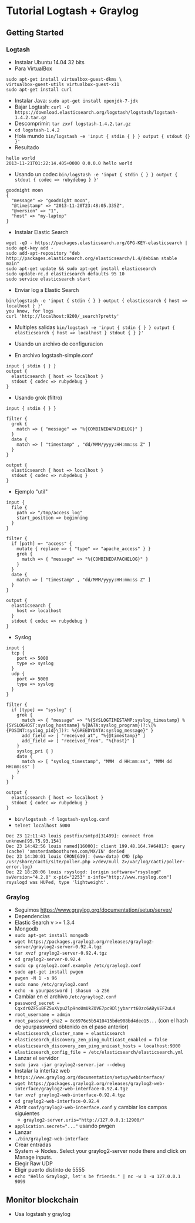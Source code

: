 # Tutorial Logtash + Graylog


## Getting Started

### Logtash

* Instalar Ubuntu 14.04 32 bits
* Para VirtualBox
```
sudo apt-get install virtualbox-guest-dkms \
virtualbox-guest-utils virtualbox-guest-x11
sudo apt-get install curl
```
* Instalar Java: `sudo apt-get install openjdk-7-jdk`
* Bajar Logtash: `curl -O https://download.elasticsearch.org/logstash/logstash/logstash-1.4.2.tar.gz`
* Descomprimir: `tar zxvf logstash-1.4.2.tar.gz` 
* `cd logstash-1.4.2`
* Hola mundo `bin/logstash -e 'input { stdin { } } output { stdout {} }'`
* Resultado
```
hello world
2013-11-21T01:22:14.405+0000 0.0.0.0 hello world
```

* Usando un codec
`bin/logstash -e 'input { stdin { } } output { stdout { codec => rubydebug } }'`

```
goodnight moon
{
  "message" => "goodnight moon",
  "@timestamp" => "2013-11-20T23:48:05.335Z",
  "@version" => "1",
  "host" => "my-laptop"
}
```

* Instalar Elastic Search

```shell
wget -qO - https://packages.elasticsearch.org/GPG-KEY-elasticsearch | sudo apt-key add -
sudo add-apt-repository "deb http://packages.elasticsearch.org/elasticsearch/1.4/debian stable main"
sudo apt-get update && sudo apt-get install elasticsearch
sudo update-rc.d elasticsearch defaults 95 10
sudo service elasticsearch start
```

* Enviar log a Elastic Search
```
bin/logstash -e 'input { stdin { } } output { elasticsearch { host => localhost } }'
you know, for logs
curl 'http://localhost:9200/_search?pretty'
```

* Multiples salidas
`bin/logstash -e 'input { stdin { } } output { elasticsearch { host => localhost } stdout { } }'`

* Usando un archivo de configuracion
 * En archivo logstash-simple.conf
```
input { stdin { } }
output {
  elasticsearch { host => localhost }
  stdout { codec => rubydebug }
}
```

* Usando grok (filtro)
```
input { stdin { } }

filter {
  grok {
    match => { "message" => "%{COMBINEDAPACHELOG}" }
  }
  date {
    match => [ "timestamp" , "dd/MMM/yyyy:HH:mm:ss Z" ]
  }
}

output {
  elasticsearch { host => localhost }
  stdout { codec => rubydebug }
}
```

* Ejemplo "util"
```
input {
  file {
    path => "/tmp/access_log"
    start_position => beginning
  }
}

filter {
  if [path] =~ "access" {
    mutate { replace => { "type" => "apache_access" } }
    grok {
      match => { "message" => "%{COMBINEDAPACHELOG}" }
    }
  }
  date {
    match => [ "timestamp" , "dd/MMM/yyyy:HH:mm:ss Z" ]
  }
}

output {
  elasticsearch {
    host => localhost
  }
  stdout { codec => rubydebug }
}
```

* Syslog
```
input {
  tcp {
    port => 5000
    type => syslog
  }
  udp {
    port => 5000
    type => syslog
  }
}

filter {
  if [type] == "syslog" {
    grok {
      match => { "message" => "%{SYSLOGTIMESTAMP:syslog_timestamp} %{SYSLOGHOST:syslog_hostname} %{DATA:syslog_program}(?:\[%{POSINT:syslog_pid}\])?: %{GREEDYDATA:syslog_message}" }
      add_field => [ "received_at", "%{@timestamp}" ]
      add_field => [ "received_from", "%{host}" ]
    }
    syslog_pri { }
    date {
      match => [ "syslog_timestamp", "MMM  d HH:mm:ss", "MMM dd HH:mm:ss" ]
    }
  }
}

output {
  elasticsearch { host => localhost }
  stdout { codec => rubydebug }
}
```
 * `bin/logstash -f logstash-syslog.conf`
 * `telnet localhost 5000`
 
```
Dec 23 12:11:43 louis postfix/smtpd[31499]: connect from unknown[95.75.93.154]
Dec 23 14:42:56 louis named[16000]: client 199.48.164.7#64817: query (cache) 'amsterdamboothuren.com/MX/IN' denied
Dec 23 14:30:01 louis CRON[619]: (www-data) CMD (php /usr/share/cacti/site/poller.php >/dev/null 2>/var/log/cacti/poller-error.log)
Dec 22 18:28:06 louis rsyslogd: [origin software="rsyslogd" swVersion="4.2.0" x-pid="2253" x-info="http://www.rsyslog.com"] rsyslogd was HUPed, type 'lightweight'.
```

### Graylog

* Seguimos https://www.graylog.org/documentation/setup/server/
* Dependencias
 * Elastic Search v >=  1.3.4
 * Mongodb
  * `sudo apt-get install mongodb`
* `wget https://packages.graylog2.org/releases/graylog2-server/graylog2-server-0.92.4.tgz`
* `tar xvzf graylog2-server-0.92.4.tgz`
* `cd graylog2-server-0.92.4`
* `sudo cp graylog2.conf.example /etc/graylog2.conf`
* `sudo apt-get install pwgen`
* `pwgen -N 1 -s 96`
* `sudo nano /etc/graylog2.conf`
* `echo -n yourpassword | shasum -a 256`
* Cambiar en el archivo `/etc/graylog2.conf`
 * `password_secret = Cqxdr0ZFSuBFZ5uXVpu2lp9noUmUkZOVE7pc9Dljybarrt60zc6AByVEF2uL4`
 * `root_username = admin`
 * `root_password_sha2 = 8c6976e5b5410415bde908bd4dee15...` (con el hash de yourpassword obtenido en el paso anterior)
 * `elasticsearch_cluster_name = elasticsearch`
 * `elasticsearch_discovery_zen_ping_multicast_enabled = false`
 * `elasticsearch_discovery_zen_ping_unicast_hosts = localhost:9300` 
 * `elasticsearch_config_file = /etc/elasticsearch/elasticsearch.yml`
* Lanzar el servidor
 * `sudo java -jar graylog2-server.jar --debug`
* Instalar la interfaz web
 * `https://www.graylog.org/documentation/setup/webinterface/`
 * `wget https://packages.graylog2.org/releases/graylog2-web-interface/graylog2-web-interface-0.92.4.tgz`
 * `tar xvzf graylog2-web-interface-0.92.4.tgz`
 * `cd graylog2-web-interface-0.92.4`
 * Abrir `conf/graylog2-web-interface.conf` y cambiar los campos siguientes
   * `graylog2-server.uris="http://127.0.0.1:12900/"`
  * `application.secret="..."` usando pwgen
 * Lanzar
  * `./bin/graylog2-web-interface`
* Crear entradas
 * System -> Nodes. Select your graylog2-server node there and click on Manage inputs.
 * Elegir Raw UDP
 * Eligir puerto distinto de 5555
 * `echo "Hello Graylog2, let's be friends." | nc -w 1 -u 127.0.0.1 9099`


## Monitor blockchain
* Usa logstash y graylog 



